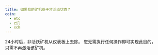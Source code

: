 ```yaml
---
title: 如果我的矿机处于非活动状态？
coin:
  - etc
  - zil
  - xch
---
```


24小时后，非活跃矿机从仪表板上去除。 您无需执行任何操作即可实现此目的，只需不再激活该矿机。
